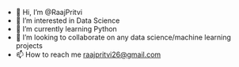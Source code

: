 - 👋 Hi, I’m @RaajPritvi
- 👀 I’m interested in Data Science
- 🌱 I’m currently learning Python
- 💞️ I’m looking to collaborate on any data science/machine learning projects
- 📫 How to reach me raajpritvi26@gmail.com

<!---
RaajPritvi/RaajPritvi is a ✨ special ✨ repository because its `README.md` (this file) appears on your GitHub profile.
You can click the Preview link to take a look at your changes.
--->
